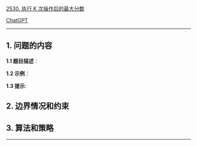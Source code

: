 [2530. 执行 K 次操作后的最大分数](https://leetcode.cn/problems/maximal-score-after-applying-k-operations)

[ChatGPT](chat.openai.com)

---

## 1. 问题的内容
**1.1 题目描述**：

**1.2 示例**：

**1.3 提示**:

## 2. 边界情况和约束


## 3. 算法和策略

---

